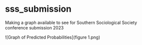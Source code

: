 # sss_submission
Making a graph available to see for Southern Sociological Society conference submission 2023

![Graph of Predicted Probabilities](figure 1.png)

